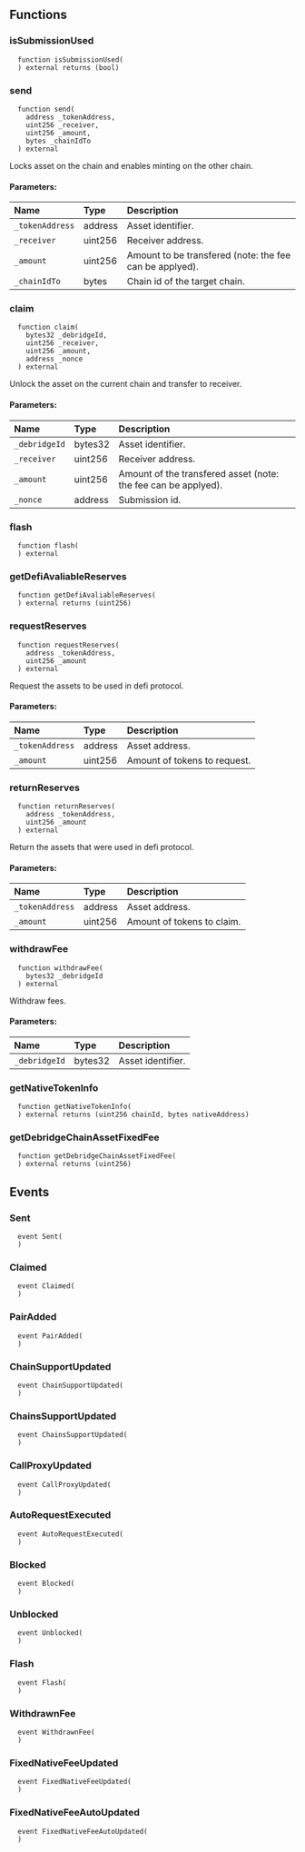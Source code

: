 


## Functions
### isSubmissionUsed
```solidity
  function isSubmissionUsed(
  ) external returns (bool)
```




### send
```solidity
  function send(
    address _tokenAddress,
    uint256 _receiver,
    uint256 _amount,
    bytes _chainIdTo
  ) external
```

Locks asset on the chain and enables minting on the other chain.

#### Parameters:
| Name | Type | Description                                                          |
| :--- | :--- | :------------------------------------------------------------------- |
|`_tokenAddress` | address | Asset identifier.
|`_receiver` | uint256 | Receiver address.
|`_amount` | uint256 | Amount to be transfered (note: the fee can be applyed).
|`_chainIdTo` | bytes | Chain id of the target chain.

### claim
```solidity
  function claim(
    bytes32 _debridgeId,
    uint256 _receiver,
    uint256 _amount,
    address _nonce
  ) external
```

Unlock the asset on the current chain and transfer to receiver.

#### Parameters:
| Name | Type | Description                                                          |
| :--- | :--- | :------------------------------------------------------------------- |
|`_debridgeId` | bytes32 | Asset identifier.
|`_receiver` | uint256 | Receiver address.
|`_amount` | uint256 | Amount of the transfered asset (note: the fee can be applyed).
|`_nonce` | address | Submission id.

### flash
```solidity
  function flash(
  ) external
```




### getDefiAvaliableReserves
```solidity
  function getDefiAvaliableReserves(
  ) external returns (uint256)
```




### requestReserves
```solidity
  function requestReserves(
    address _tokenAddress,
    uint256 _amount
  ) external
```

Request the assets to be used in defi protocol.

#### Parameters:
| Name | Type | Description                                                          |
| :--- | :--- | :------------------------------------------------------------------- |
|`_tokenAddress` | address | Asset address.
|`_amount` | uint256 | Amount of tokens to request.

### returnReserves
```solidity
  function returnReserves(
    address _tokenAddress,
    uint256 _amount
  ) external
```

Return the assets that were used in defi protocol.

#### Parameters:
| Name | Type | Description                                                          |
| :--- | :--- | :------------------------------------------------------------------- |
|`_tokenAddress` | address | Asset address.
|`_amount` | uint256 | Amount of tokens to claim.

### withdrawFee
```solidity
  function withdrawFee(
    bytes32 _debridgeId
  ) external
```

Withdraw fees.

#### Parameters:
| Name | Type | Description                                                          |
| :--- | :--- | :------------------------------------------------------------------- |
|`_debridgeId` | bytes32 | Asset identifier.

### getNativeTokenInfo
```solidity
  function getNativeTokenInfo(
  ) external returns (uint256 chainId, bytes nativeAddress)
```




### getDebridgeChainAssetFixedFee
```solidity
  function getDebridgeChainAssetFixedFee(
  ) external returns (uint256)
```




## Events
### Sent
```solidity
  event Sent(
  )
```



### Claimed
```solidity
  event Claimed(
  )
```



### PairAdded
```solidity
  event PairAdded(
  )
```



### ChainSupportUpdated
```solidity
  event ChainSupportUpdated(
  )
```



### ChainsSupportUpdated
```solidity
  event ChainsSupportUpdated(
  )
```



### CallProxyUpdated
```solidity
  event CallProxyUpdated(
  )
```



### AutoRequestExecuted
```solidity
  event AutoRequestExecuted(
  )
```



### Blocked
```solidity
  event Blocked(
  )
```



### Unblocked
```solidity
  event Unblocked(
  )
```



### Flash
```solidity
  event Flash(
  )
```



### WithdrawnFee
```solidity
  event WithdrawnFee(
  )
```



### FixedNativeFeeUpdated
```solidity
  event FixedNativeFeeUpdated(
  )
```



### FixedNativeFeeAutoUpdated
```solidity
  event FixedNativeFeeAutoUpdated(
  )
```



